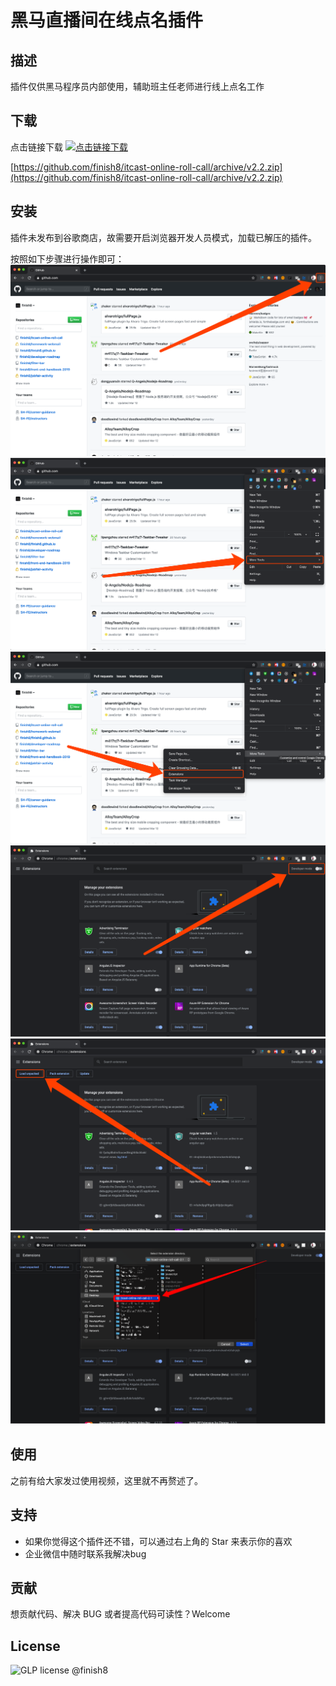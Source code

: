 # 黑马直播间在线点名插件

## 描述

插件仅供黑马程序员内部使用，辅助班主任老师进行线上点名工作

## 下载

点击链接下载 [![点击链接下载](https://badgen.net/github/assets-dl/finish8/itcast-online-roll-call)](https://github.com/finish8/itcast-online-roll-call/archive/v2.2.zip)

[https://github.com/finish8/itcast-online-roll-call/archive/v2.2.zip](https://github.com/finish8/itcast-online-roll-call/archive/v2.2.zip)


## 安装

插件未发布到谷歌商店，故需要开启浏览器开发人员模式，加载已解压的插件。

按照如下步骤进行操作即可：
![1](images/step1.png)
![2](images/step2.png)
![3](images/step3.png)
![4](images/step4.png)
![5](images/step5.png)
![6](images/step6.png)

## 使用

之前有给大家发过使用视频，这里就不再赘述了。

## 支持

* 如果你觉得这个插件还不错，可以通过右上角的 Star 来表示你的喜欢
* 企业微信中随时联系我解决bug

## 贡献

想贡献代码、解决 BUG 或者提高代码可读性？Welcome


## License

![GLP license](https://badgen.net/badge/License/GLP/blue) @finish8
